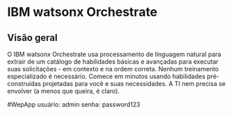 # IBM watsonx Orchestrate
## Visão geral
O IBM watsonx Orchestrate usa processamento de linguagem natural para extrair de um catálogo de habilidades básicas e avançadas para executar suas solicitações - em contexto e na ordem correta. Nenhum treinamento especializado é necessário. Comece em minutos usando habilidades pré-construídas projetadas para você e suas necessidades. A TI nem precisa se envolver (a menos que queira, é claro).


#WepApp 
usuário: admin
senha: password123
